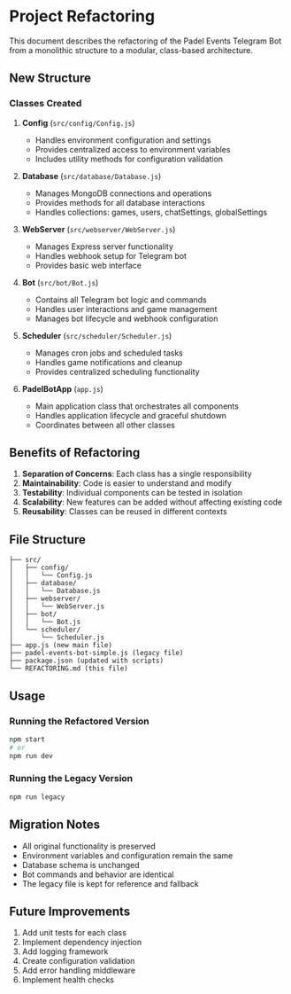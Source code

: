 # Project Refactoring

This document describes the refactoring of the Padel Events Telegram Bot from a monolithic structure to a modular, class-based architecture.

## New Structure

### Classes Created

1. **Config** (`src/config/Config.js`)
   - Handles environment configuration and settings
   - Provides centralized access to environment variables
   - Includes utility methods for configuration validation

2. **Database** (`src/database/Database.js`)
   - Manages MongoDB connections and operations
   - Provides methods for all database interactions
   - Handles collections: games, users, chatSettings, globalSettings

3. **WebServer** (`src/webserver/WebServer.js`)
   - Manages Express server functionality
   - Handles webhook setup for Telegram bot
   - Provides basic web interface

4. **Bot** (`src/bot/Bot.js`)
   - Contains all Telegram bot logic and commands
   - Handles user interactions and game management
   - Manages bot lifecycle and webhook configuration

5. **Scheduler** (`src/scheduler/Scheduler.js`)
   - Manages cron jobs and scheduled tasks
   - Handles game notifications and cleanup
   - Provides centralized scheduling functionality

6. **PadelBotApp** (`app.js`)
   - Main application class that orchestrates all components
   - Handles application lifecycle and graceful shutdown
   - Coordinates between all other classes

## Benefits of Refactoring

1. **Separation of Concerns**: Each class has a single responsibility
2. **Maintainability**: Code is easier to understand and modify
3. **Testability**: Individual components can be tested in isolation
4. **Scalability**: New features can be added without affecting existing code
5. **Reusability**: Classes can be reused in different contexts

## File Structure

```
├── src/
│   ├── config/
│   │   └── Config.js
│   ├── database/
│   │   └── Database.js
│   ├── webserver/
│   │   └── WebServer.js
│   ├── bot/
│   │   └── Bot.js
│   └── scheduler/
│       └── Scheduler.js
├── app.js (new main file)
├── padel-events-bot-simple.js (legacy file)
├── package.json (updated with scripts)
└── REFACTORING.md (this file)
```

## Usage

### Running the Refactored Version
```bash
npm start
# or
npm run dev
```

### Running the Legacy Version
```bash
npm run legacy
```

## Migration Notes

- All original functionality is preserved
- Environment variables and configuration remain the same
- Database schema is unchanged
- Bot commands and behavior are identical
- The legacy file is kept for reference and fallback

## Future Improvements

1. Add unit tests for each class
2. Implement dependency injection
3. Add logging framework
4. Create configuration validation
5. Add error handling middleware
6. Implement health checks
